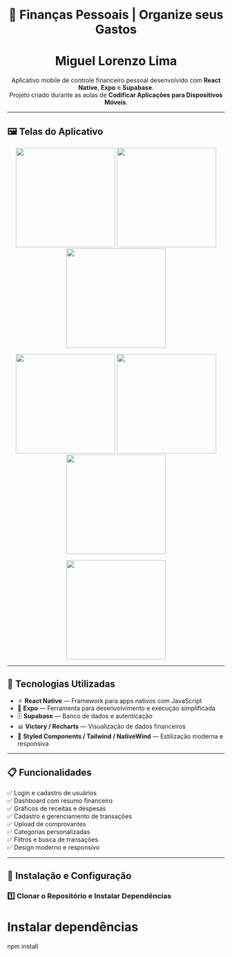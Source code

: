 <h1 align="center">💸 Finanças Pessoais | Organize seus Gastos</h1>
<h1 align="center">Miguel Lorenzo Lima</h1>


<p align="center">
  Aplicativo mobile de controle financeiro pessoal desenvolvido com <b>React Native</b>, <b>Expo</b> e <b>Supabase</b>.<br/>
  Projeto criado durante as aulas de <b>Codificar Aplicações para Dispositivos Móveis</b>.
</p>

---

## 🖼️ Telas do Aplicativo

<p align="center">
  <img src="https://github.com/user-attachments/assets/a8ede8e0-ef63-43ac-b76d-362ed9855d06" width="230" />
  <img src="https://github.com/user-attachments/assets/47a353f8-dd25-4758-8059-6d5da32a9a50" width="230" />
  <img src="https://github.com/user-attachments/assets/f9a465d0-b62b-4b72-82be-6d366a1fe29d" width="230" />
</p>
<p align="center">
  <img src="https://github.com/user-attachments/assets/dd93ae6f-66ef-4ecc-abb9-0f61c1a1970c" width="230" />
  <img src="https://github.com/user-attachments/assets/f5f1b487-3faf-4ed9-acf7-368f3bac76b7" width="230" />
  <img src="https://github.com/user-attachments/assets/c756703b-b9ff-4a8f-8419-53be1da8f921" width="230" />
</p>
<p align="center">
  <img src="https://github.com/user-attachments/assets/cf52cc55-8f65-42f4-8b9a-6b9beb94480b" width="230" />
</p>

---

## 🚀 Tecnologias Utilizadas

- ⚛️ **React Native** — Framework para apps nativos com JavaScript
- 🧭 **Expo** — Ferramenta para desenvolvimento e execução simplificada
- 🗄️ **Supabase** — Banco de dados e autenticação
- 📊 **Victory / Recharts** — Visualização de dados financeiros
- 💅 **Styled Components / Tailwind / NativeWind** — Estilização moderna e responsiva

---

## 📋 Funcionalidades

✅ Login e cadastro de usuários  
✅ Dashboard com resumo financeiro  
✅ Gráficos de receitas e despesas  
✅ Cadastro e gerenciamento de transações  
✅ Upload de comprovantes  
✅ Categorias personalizadas  
✅ Filtros e busca de transações  
✅ Design moderno e responsivo  

---

## 🧩 Instalação e Configuração

### 1️⃣ Clonar o Repositório e Instalar Dependências

# Instalar dependências
npm install
